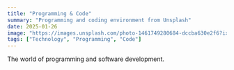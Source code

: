 ```yaml
---
title: "Programming & Code"
summary: "Programming and coding environment from Unsplash"
date: 2025-01-26
image: "https://images.unsplash.com/photo-1461749280684-dccba630e2f6?ixlib=rb-4.0.3&ixid=M3wxMjA3fDB8MHxwaG90by1wYWdlfHx8fGVufDB8fHx8fA%3D%3D&auto=format&fit=crop&w=1000&q=80"
tags: ["Technology", "Programming", "Code"]
---
```


The world of programming and software development.
